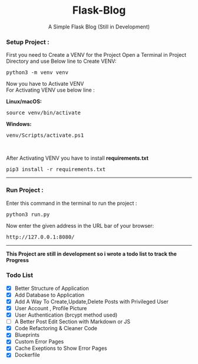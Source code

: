 
<h1 align="center" >
Flask-Blog 
</h1>
<p align="center">
A Simple Flask Blog (Still in Development)
</p>

<h3>
Setup Project :
</h3>
<p>
First you need to Create a VENV for the Project
Open a Terminal in Project Directory and use Below line to Create VENV:
</p>
<div dir="ltr">
<pre>
python3 -m venv venv
</pre>
</div>
<p>
Now you have to Activate VENV<br>
For Activating VENV use below line :
</p>
<b>
Linux/macOS:
</b>
<div dir="ltr">
<pre>
source venv/bin/activate
</pre>
</div>
<b>
Windows:
</b>
<div dir="ltr">
<pre>
venv/Scripts/activate.ps1
</pre>
</div>
<br>
<p>
After Activating VENV you have to install <strong>requirements.txt</strong>
</p>
<div dir="ltr">
<pre>
pip3 install -r requirements.txt
</pre>
</div>

---

<h3>
Run Project :
</h3>
<p>
Enter this command in the terminal to run the project :
</p>
<div dir="ltr">
<pre>
python3 run.py
</pre>
</div>

<p>
Now enter the given address in the URL bar of your browser:
</p>
<div dir="ltr">
<pre>
http://127.0.0.1:8080/
</pre>
</div>

---
<p><strong> This Project are still in development so i wrote a todo list to track the Progress</strong></p>

<h3> Todo List </h3>

- [x] Better Structure of Application
- [x] Add Database to Application
- [x] Add A Way To Create,Update,Delete Posts with Privileged User 
- [x] User Account , Profile Picture
- [x] User Authentication (brcypt method used)
- [ ] A Better Post Edit Section with Markdown or JS
- [x] Code Refactoring & Cleaner Code
- [x] Blueprints
- [x] Custom Error Pages
- [x] Cache Exeptions to Show Error Pages
- [x] Dockerfile
